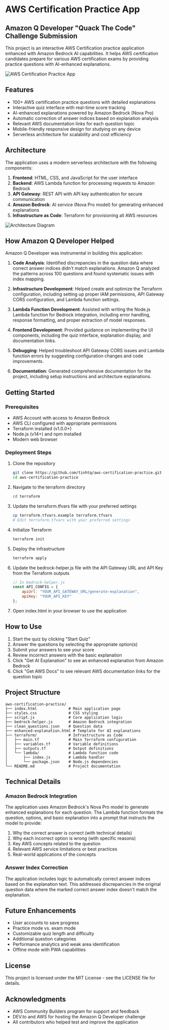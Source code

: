 # AWS Certification Practice App

## Amazon Q Developer "Quack The Code" Challenge Submission

This project is an interactive AWS Certification practice application enhanced with Amazon Bedrock AI capabilities. It helps AWS certification candidates prepare for various AWS certification exams by providing practice questions with AI-enhanced explanations.

![AWS Certification Practice App](./images/practice-app.png)

## Features

- 100+ AWS certification practice questions with detailed explanations
- Interactive quiz interface with real-time score tracking
- AI-enhanced explanations powered by Amazon Bedrock (Nova Pro)
- Automatic correction of answer indices based on explanation analysis
- Relevant AWS documentation links for each question topic
- Mobile-friendly responsive design for studying on any device
- Serverless architecture for scalability and cost efficiency

## Architecture

The application uses a modern serverless architecture with the following components:

1. **Frontend**: HTML, CSS, and JavaScript for the user interface
2. **Backend**: AWS Lambda function for processing requests to Amazon Bedrock
3. **API Gateway**: REST API with API key authentication for secure communication
4. **Amazon Bedrock**: AI service (Nova Pro model) for generating enhanced explanations
5. **Infrastructure as Code**: Terraform for provisioning all AWS resources

![Architecture Diagram](./images/architecture-diagram.png)

## How Amazon Q Developer Helped

Amazon Q Developer was instrumental in building this application:

1. **Code Analysis**: Identified discrepancies in the question data where correct answer indices didn't match explanations. Amazon Q analyzed the patterns across 100 questions and found systematic issues with index mapping.

2. **Infrastructure Development**: Helped create and optimize the Terraform configuration, including setting up proper IAM permissions, API Gateway CORS configuration, and Lambda function settings.

3. **Lambda Function Development**: Assisted with writing the Node.js Lambda function for Bedrock integration, including error handling, response formatting, and proper extraction of model responses.

4. **Frontend Development**: Provided guidance on implementing the UI components, including the quiz interface, explanation display, and documentation links.

5. **Debugging**: Helped troubleshoot API Gateway CORS issues and Lambda function errors by suggesting configuration changes and code improvements.

6. **Documentation**: Generated comprehensive documentation for the project, including setup instructions and architecture explanations.

## Getting Started

### Prerequisites

- AWS Account with access to Amazon Bedrock
- AWS CLI configured with appropriate permissions
- Terraform installed (v1.0.0+)
- Node.js (v14+) and npm installed
- Modern web browser

### Deployment Steps

1. Clone the repository
   ```bash
   git clone https://github.com/tinhtq/aws-certification-practice.git
   cd aws-certification-practice
   ```

2. Navigate to the terraform directory
   ```bash
   cd terraform
   ```

3. Update the terraform.tfvars file with your preferred settings
   ```bash
   cp terraform.tfvars.example terraform.tfvars
   # Edit terraform.tfvars with your preferred settings
   ```

4. Initialize Terraform
   ```bash
   terraform init
   ```

5. Deploy the infrastructure
   ```bash
   terraform apply
   ```

6. Update the bedrock-helper.js file with the API Gateway URL and API Key from the Terraform outputs
   ```javascript
   // In bedrock-helper.js
   const API_CONFIG = {
       apiUrl: "YOUR_API_GATEWAY_URL/generate-explanation",
       apiKey: "YOUR_API_KEY"
   };
   ```

7. Open index.html in your browser to use the application

## How to Use

1. Start the quiz by clicking "Start Quiz"
2. Answer the questions by selecting the appropriate option(s)
3. Submit your answers to see your score
4. Review incorrect answers with the basic explanation
5. Click "Get AI Explanation" to see an enhanced explanation from Amazon Bedrock
6. Click "Get AWS Docs" to see relevant AWS documentation links for the question topic

## Project Structure

```
aws-certification-practice/
├── index.html              # Main application page
├── styles.css              # CSS styling
├── script.js               # Core application logic
├── bedrock-helper.js       # Amazon Bedrock integration
├── clean_questions.json    # Question data
├── enhanced-explanation.html # Template for AI explanations
├── terraform/              # Infrastructure as Code
│   ├── main.tf             # Main Terraform configuration
│   ├── variables.tf        # Variable definitions
│   ├── outputs.tf          # Output definitions
│   └── lambda/             # Lambda function code
│       ├── index.js        # Lambda handler
│       └── package.json    # Node.js dependencies
└── README.md               # Project documentation
```

## Technical Details

### Amazon Bedrock Integration

The application uses Amazon Bedrock's Nova Pro model to generate enhanced explanations for each question. The Lambda function formats the question, options, and basic explanation into a prompt that instructs the model to provide:

1. Why the correct answer is correct (with technical details)
2. Why each incorrect option is wrong (with specific reasons)
3. Key AWS concepts related to the question
4. Relevant AWS service limitations or best practices
5. Real-world applications of the concepts

### Answer Index Correction

The application includes logic to automatically correct answer indices based on the explanation text. This addresses discrepancies in the original question data where the marked correct answer index doesn't match the explanation.

## Future Enhancements

- User accounts to save progress
- Practice mode vs. exam mode
- Customizable quiz length and difficulty
- Additional question categories
- Performance analytics and weak area identification
- Offline mode with PWA capabilities

## License

This project is licensed under the MIT License - see the LICENSE file for details.

## Acknowledgments

- AWS Community Builders program for support and feedback
- DEV.to and AWS for hosting the Amazon Q Developer challenge
- All contributors who helped test and improve the application
